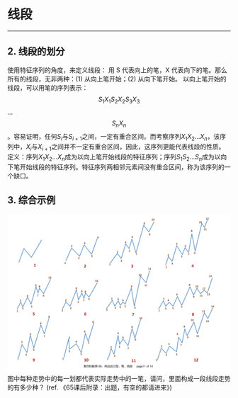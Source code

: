 # 线段

---

## 2. 线段的划分
使用特征序列的角度，来定义线段：
用 S 代表向上的笔，X 代表向下的笔。那么所有的线段，无非两种：(1) 从向上笔开始；(2) 从向下笔开始。
以向上笔开始的线段，可以用笔的序列表示：$$S_1X_1S_2X_2S_3X_3$$…$$S_nX_n$$。容易证明，任何$S_i$与$S_{i+1}$之间，一定有重合区间。而考察序列$X_1X_2…X_n$，该序列中，$X_i$与$X_{i+1}$之间并不一定有重合区间，因此，这序列更能代表线段的性质。
定义：序列$X_1X_2…X_n$成为以向上笔开始线段的特征序列；序列$S_1S_2…S_n$成为以向下笔开始线段的特征序列。特征序列两相邻元素间没有重合区间，称为该序列的一个缺口。

## 3. 综合示例
![12种一条线段](./images/线段示例.png)
图中每种走势中的每一划都代表实际走势中的一笔，请问，里面构成一段线段走势的有多少种？ (ref. 《65课后附录：出题，有空的都请进来》)
